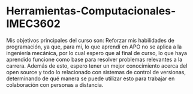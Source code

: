 # Herramientas-Computacionales-IMEC3602
Mis objetivos principales del curso son: Reforzar mis habilidades de programación, ya que, para mi, lo que aprendí en APO no se aplica a la ingeniería mecánica, por lo cual espero que al final de curso, lo que haya aprendido funcione como base para resolver problemas relevantes a la carrera. Además de esto, espero tener un mejor conocimiento acerca del open source y todo lo relacionado con sistemas de control de versionas, determinando de qué manera se puede utilizar esto para trabajar en colaboración con personas a distancia.
